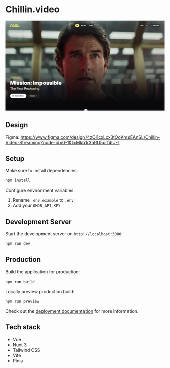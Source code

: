 # Chillin.video

![Chillin.video screenshot](screenshot.jpg)

## Design
Figma: https://www.figma.com/design/4zOl1cxLcx3tQoKmsEAnSL/Chillin-Video-Streaming?node-id=0-1&t=Mkb1r3hRU5prf4lU-1

## Setup

Make sure to install dependencies:

```bash
npm install
```

Configure environment variables:
1. Rename `.env.example` to `.env`
2. Add your `OMDB_API_KEY`

## Development Server

Start the development server on `http://localhost:3000`:

```bash
npm run dev
```

## Production

Build the application for production:

```bash
npm run build
```

Locally preview production build:

```bash
npm run preview
```

Check out the [deployment documentation](https://nuxt.com/docs/getting-started/deployment) for more information.

## Tech stack
- Vue
- Nuxt 3
- Tailwind CSS
- Vite
- Pinia
